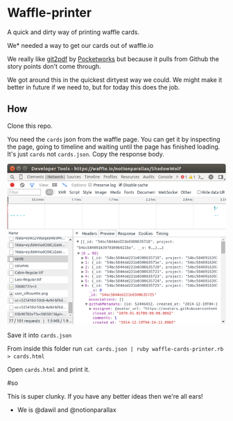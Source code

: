 # Waffle-printer
A quick and dirty way of printing waffle cards.

We* needed a way to get our cards out of waffle.io 

We really like [git2pdf](https://github.com/pocketworks/git2pdf) by [Pocketworks](http://www.pocketworks.co.uk/) but because it pulls from Github the story points don't come through.

We got around this in the quickest dirtyest way we could. We might make it better in future if we need to, but for today this does the job.

## How

Clone this repo.

You need the `cards` json from the waffle page. You can get it by inspecting the page, going to timeline and waiting until the page has finished loading. It's just `cards` not `cards.json`. Copy the response body.

![an image of the inspector showing the payload](https://raw.githubusercontent.com/notionparallax/Waffle-printer/master/response.png)

Save it into `cards.json`

From inside this folder run `cat cards.json | ruby waffle-cards-printer.rb > cards.html`

Open `cards.html` and print it.

#so

This is super clunky. If you have any better ideas then we're all ears!

* We is @dawil and @notionparallax
